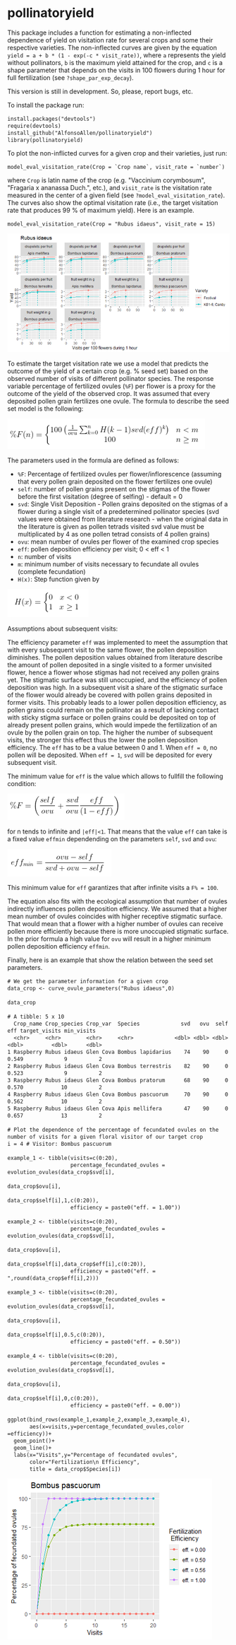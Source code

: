 # pollinatoryield

This package includes a function for estimating a non-inflected dependence of yield on visitation rate for several crops and some their respective varieties. The non-inflected curves are given by the equation `yield = a + b * (1 - exp(-c * visit_rate))`, where `a` represents the yield without pollinators, `b` is the maximum yield attained for the crop, and `c` is a shape parameter that depends on the visits in 100 flowers during 1 hour for full fertilization (see `?shape_par_exp_decay`).

This version is still in development. So, please, report bugs, etc.

To install the package run:

```{r}
install.packages("devtools")
require(devtools)
install_github("AlfonsoAllen/pollinatoryield")
library(pollinatoryield)
```

To plot the non-inflicted curves for a given crop and their varieties, just run:

```{r}
model_eval_visitation_rate(Crop = `Crop name`, visit_rate = `number`)
```
where `Crop` is latin name of the crop (e.g. "Vaccinium corymbosum", "Fragaria x ananassa Duch.", etc.), and `visit_rate` is the visitation rate measured in the center of a given field (see `?model_eval_visitation_rate`). The curves also show the optimal visitation rate (i.e., the target visitation rate that produces 99 % of maximum yield). Here is an example.

```{r}
model_eval_visitation_rate(Crop = "Rubus idaeus", visit_rate = 15)
```
![](Example/example_visitation.png)

To estimate the target visitation rate we use a model that predicts the outcome of the yield of a certain crop (e.g. % seed set) based on the observed number of visits of different pollinator species. The response variable percentage of fertilized ovules (`%F`) per flower is a proxy for the outcome of the yield of the observed crop. It was assumed that every deposited pollen grain fertilizes one ovule. The formula to describe the seed set model is the following:

![](Example/eq_1.png)

The parameters used in the formula are defined as follows:
* `%F`: Percentage of fertilized ovules per flower/inflorescence (assuming that every pollen grain deposited on the flower fertilizes one ovule)
* `self`: number of pollen grains present on the stigmas of the flower before the first visitation (degree of selfing) - default = 0
* `svd`: Single Visit Deposition - Pollen grains deposited on the stigmas of a flower during a single visit of a predetermined pollinator species (svd values were obtained from literature research - when the original data in the literature is given as pollen tetrads visited svd value must be multiplicated by 4 as one pollen tetrad consists of 4 pollen grains)
* `ovu`: mean number of ovules per flower of the examined crop species 
* `eff`: pollen deposition efficiency per visit; 0 < eff < 1
* `n`: number of visits
* `m`: minimum number of visits necessary to fecundate all ovules (complete fecundation)
* `H(x)`: Step function given by

![](Example/eq_2.png)

Assumptions about subsequent visits:

The efficiency parameter `eff` was implemented to meet the assumption that with every subsequent visit to the same flower, the pollen deposition diminishes. The pollen deposition values obtained from literature describe the amount of pollen deposited in a single visited to a former unvisited flower, hence a flower whose stigmas had not received any pollen grains yet. The stigmatic surface was still unoccupied, and the efficiency of pollen deposition was high. In a subsequent visit a share of the stigmatic surface of the flower would already be covered with pollen grains deposited in former visits. This probably leads to a lower pollen deposition efficiency, as pollen grains could remain on the pollinator as a result of lacking contact with sticky stigma surface or pollen grains could be deposited on top of already present pollen grains, which would impede the fertilization of an ovule by the pollen grain on top. The higher the number of subsequent visits, the stronger this effect thus the lower the pollen deposition efficiency. The `eff` has to be a value between 0 and 1. When `eff = 0`, no pollen will be deposited. When `eff = 1`, `svd` will be deposited for every subsequent visit.

The minimum value for `eff` is the value which allows to fullfill the following condition:

![](Example/eq_3.png)

for n tends to infinite and `|eff|<1`. That means that the value `eff` can take is a fixed value `effmin` dependending on the parameters `self`, `svd` and `ovu`: 

![](Example/eq_4.png)

This minimum value for `eff` garantizes that after infinite visits a `F% = 100`. 

The equation also fits with the ecological assumption that number of ovules indirectly influences pollen deposition efficiency. We assumed that a higher mean number of ovules coincides with higher receptive stigmatic surface. That would mean that a flower with a higher number of ovules can receive pollen more efficiently because there is more unoccupied stigmatic surface. In the prior formula a high value for `ovu` will result in a higher minimum pollen deposition efficiency `effmin`. 

Finally, here is an example that show the relation between the seed set parameters.
```{r}
# We get the parameter information for a given crop
data_crop <- curve_ovule_parameters("Rubus idaeus",0)

data_crop

# A tibble: 5 x 10
  Crop_name Crop_species Crop_var  Species             svd   ovu  self   eff target_visits min_visits
  <chr>     <chr>        <chr>     <chr>             <dbl> <dbl> <dbl> <dbl>         <dbl>      <dbl>
1 Raspberry Rubus idaeus Glen Cova Bombus lapidarius    74    90     0 0.549             9          2
2 Raspberry Rubus idaeus Glen Cova Bombus terrestris    82    90     0 0.523             9          2
3 Raspberry Rubus idaeus Glen Cova Bombus pratorum      68    90     0 0.570            10          2
4 Raspberry Rubus idaeus Glen Cova Bombus pascuorum     70    90     0 0.562            10          2
5 Raspberry Rubus idaeus Glen Cova Apis mellifera       47    90     0 0.657            13          2

# Plot the dependence of the percentage of fecundated ovules on the number of visits for a given floral visitor of our target crop
i = 4 # Visitor: Bombus pascuorum 

example_1 <- tibble(visits=c(0:20),
                    percentage_fecundated_ovules = evolution_ovules(data_crop$svd[i],
                                                                    data_crop$ovu[i],
                                                                    data_crop$self[i],1,c(0:20)),
                    efficiency = paste0("eff. = 1.00"))

example_2 <- tibble(visits=c(0:20),
                    percentage_fecundated_ovules = evolution_ovules(data_crop$svd[i],
                                                                    data_crop$ovu[i],
                                                                    data_crop$self[i],data_crop$eff[i],c(0:20)),
                    efficiency = paste0("eff. = ",round(data_crop$eff[i],2)))

example_3 <- tibble(visits=c(0:20),
                    percentage_fecundated_ovules = evolution_ovules(data_crop$svd[i],
                                                                    data_crop$ovu[i],
                                                                    data_crop$self[i],0.5,c(0:20)),
                    efficiency = paste0("eff. = 0.50"))

example_4 <- tibble(visits=c(0:20),
                    percentage_fecundated_ovules = evolution_ovules(data_crop$svd[i],
                                                                    data_crop$ovu[i],
                                                                    data_crop$self[i],0,c(0:20)),
                    efficiency = paste0("eff. = 0.00"))
                    
ggplot(bind_rows(example_1,example_2,example_3,example_4), 
       aes(x=visits,y=percentage_fecundated_ovules,color =efficiency))+
  geom_point()+
  geom_line()+
  labs(x="Visits",y="Percentage of fecundated ovules",
       color="Fertilization\n Efficiency",
       title = data_crop$Species[i])
```
![](Example/example_fertilization.png)
